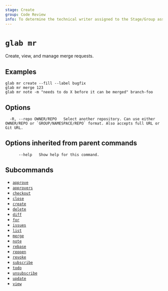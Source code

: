 ```yaml
---
stage: Create
group: Code Review
info: To determine the technical writer assigned to the Stage/Group associated with this page, see https://about.gitlab.com/handbook/product/ux/technical-writing/#assignments
---
```


<!--
This documentation is auto generated by a script.
Please do not edit this file directly. Run `make gen-docs` instead.
-->

# `glab mr`

Create, view, and manage merge requests.

## Examples

```plaintext
glab mr create --fill --label bugfix
glab mr merge 123
glab mr note -m "needs to do X before it can be merged" branch-foo

```

## Options

```plaintext
  -R, --repo OWNER/REPO   Select another repository. Can use either OWNER/REPO or `GROUP/NAMESPACE/REPO` format. Also accepts full URL or Git URL.
```

## Options inherited from parent commands

```plaintext
      --help   Show help for this command.
```

## Subcommands

- [`approve`](approve.md)
- [`approvers`](approvers.md)
- [`checkout`](checkout.md)
- [`close`](close.md)
- [`create`](create.md)
- [`delete`](delete.md)
- [`diff`](diff.md)
- [`for`](for.md)
- [`issues`](issues.md)
- [`list`](list.md)
- [`merge`](merge.md)
- [`note`](note.md)
- [`rebase`](rebase.md)
- [`reopen`](reopen.md)
- [`revoke`](revoke.md)
- [`subscribe`](subscribe.md)
- [`todo`](todo.md)
- [`unsubscribe`](unsubscribe.md)
- [`update`](update.md)
- [`view`](view.md)
